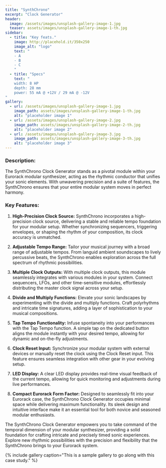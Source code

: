 ```yaml
---
title: "SynthChrono"
excerpt: "Clock Generator"
header:
  image: /assets/images/unsplash-gallery-image-1.jpg
  teaser: assets/images/unsplash-gallery-image-1-th.jpg
sidebar:
  - title: "Key feats."
    image: http://placehold.it/350x250
    image_alt: "logo"
    text: "
    - A
    - B
    - C
    "
  - title: "Specs"
    text: "
    width: 8 HP
    depth: 28 mm
    power: 55 mA @ +12V / 29 mA @ -12V
"
gallery:
  - url: /assets/images/unsplash-gallery-image-1.jpg
    image_path: assets/images/unsplash-gallery-image-1-th.jpg
    alt: "placeholder image 1"
  - url: /assets/images/unsplash-gallery-image-2.jpg
    image_path: assets/images/unsplash-gallery-image-2-th.jpg
    alt: "placeholder image 2"
  - url: /assets/images/unsplash-gallery-image-3.jpg
    image_path: assets/images/unsplash-gallery-image-3-th.jpg
    alt: "placeholder image 3"
---
```



### Description:
The SynthChrono Clock Generator stands as a pivotal module within your Eurorack modular synthesizer, acting as the rhythmic conductor that unifies your sonic elements. With unwavering precision and a suite of features, the SynthChrono ensures that your entire modular system moves in perfect harmony.

### Key Features:

1. **High-Precision Clock Source:**
   SynthChrono incorporates a high-precision clock source, delivering a stable and reliable tempo foundation for your modular setup. Whether synchronizing sequencers, triggering envelopes, or shaping the rhythm of your composition, its clock accuracy is unmatched.

2. **Adjustable Tempo Range:**
   Tailor your musical journey with a broad range of adjustable tempos. From languid ambient soundscapes to lively percussive beats, the SynthChrono enables exploration across the full spectrum of rhythmic possibilities.

3. **Multiple Clock Outputs:**
   With multiple clock outputs, this module seamlessly integrates with various modules in your system. Connect sequencers, LFOs, and other time-sensitive modules, effortlessly distributing the master clock signal across your setup.

4. **Divide and Multiply Functions:**
   Elevate your sonic landscapes by experimenting with the divide and multiply functions. Craft polyrhythms and intricate time signatures, adding a layer of sophistication to your musical compositions.

5. **Tap Tempo Functionality:**
   Infuse spontaneity into your performances with the Tap Tempo function. A simple tap on the dedicated button aligns the module instantly with your desired tempo, allowing for dynamic and on-the-fly adjustments.

6. **Clock Reset Input:**
   Synchronize your modular system with external devices or manually reset the clock using the Clock Reset input. This feature ensures seamless integration with other gear in your evolving setup.

7. **LED Display:**
   A clear LED display provides real-time visual feedback of the current tempo, allowing for quick monitoring and adjustments during live performances.

8. **Compact Eurorack Form Factor:**
   Designed to seamlessly fit into your Eurorack case, the SynthChrono Clock Generator occupies minimal space while delivering maximum functionality. Its sleek design and intuitive interface make it an essential tool for both novice and seasoned modular enthusiasts.

The SynthChrono Clock Generator empowers you to take command of the temporal dimension of your modular synthesizer, providing a solid foundation for crafting intricate and precisely timed sonic experiences. Explore new rhythmic possibilities with the precision and flexibility that the SynthChrono brings to your Eurorack system.


{% include gallery caption="This is a sample gallery to go along with this case study." %}

